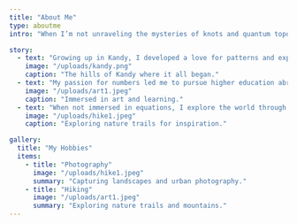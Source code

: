 ```yaml
---
title: "About Me"
type: aboutme
intro: "When I’m not unraveling the mysteries of knots and quantum topology, you can usually find me with a paintbrush in hand, exploring the colors of the world, or wandering through nature trails, camera in tow. Born and raised in the lush hills of Kandy, Sri Lanka, I grew up curious about patterns—both in math and in life. My early education there laid the foundation for a lifelong fascination with learning, creativity, and adventure."

story:
  - text: "Growing up in Kandy, I developed a love for patterns and exploration. I spent hours sketching and noticing small mathematical patterns everywhere."
    image: "/uploads/kandy.png"
    caption: "The hills of Kandy where it all began."
  - text: "My passion for numbers led me to pursue higher education abroad. During my Ph.D., I delved deep into quantum topology and knot theory, presenting my work at conferences and publishing papers along the way."
    image: "/uploads/art1.jpeg"
    caption: "Immersed in art and learning."
  - text: "When not immersed in equations, I explore the world through art, painting, photography, and hiking. These moments of creativity often feed back into my mathematical thinking."
    image: "/uploads/hike1.jpeg"
    caption: "Exploring nature trails for inspiration."

gallery:
  title: "My Hobbies"
  items:
    - title: "Photography"
      image: "/uploads/hike1.jpeg"
      summary: "Capturing landscapes and urban photography."
    - title: "Hiking"
      image: "/uploads/art1.jpeg"
      summary: "Exploring nature trails and mountains."
---
```





